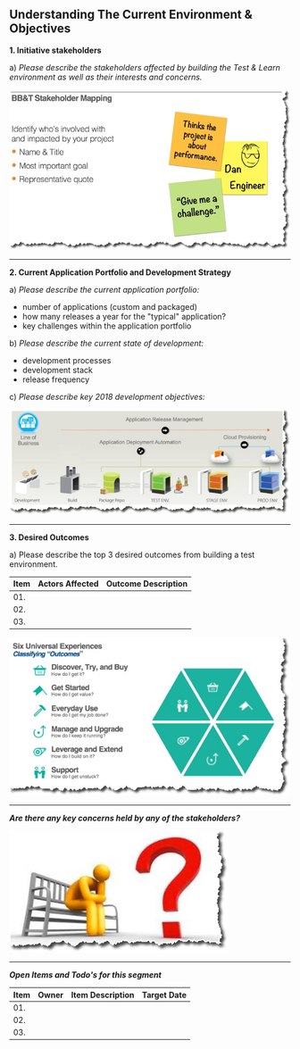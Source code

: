 
## Understanding The Current Environment & Objectives

**1. Initiative stakeholders**

a) _Please describe the stakeholders affected by building the Test & Learn environment as well as their interests and concerns._

![](images/stakeholder-map.jpg)

---

**2. Current Application Portfolio and Development Strategy**

a) _Please describe the current application portfolio:_
   - number of applications (custom and packaged)
   - how many releases a year for the "typical" application?
   - key challenges within the application portfolio

b) _Please describe the current state of development:_
   - development processes
   - development stack
   - release frequency

c) _Please describe key 2018 development objectives:_

![](images/devops-process.jpg)


---


**3. Desired Outcomes**

a) Please describe the top 3 desired outcomes from building a test environment.

| Item | Actors Affected | Outcome Description |
|------|:---------------:|--------------------:|
| 01.  |                 |                     |
| 02.  |                 |                     |
| 03.  |                 |                     |

![](images/classify-outcomes.jpg)


---

**_Are there any key concerns held by any of the stakeholders?_**

![](images/concerns.jpg)

---

**_Open Items and Todo's for this segment_**

Item  | Owner  | Item Description | Target Date
--|---|---|---|
01.  |   |   |
02.  |   |   |
03.  |   |   |
